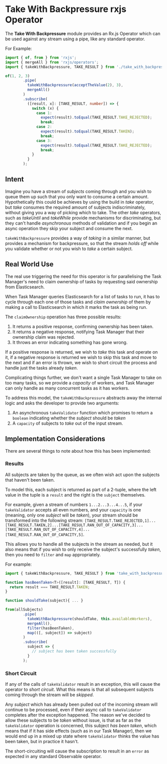 # **Take With Backpressure** rxjs Operator

The **Take With Backpressure** module provides an Rx.js Operator which can be used against any stream using a pipe, like any standard operator.

For Example:
```ts
import { of, from } from 'rxjs';
import { mergeAll } from 'rxjs/operators';
import { takeWithBackpressure, TAKE_RESULT } from './take_with_backpressure';

of(1, 2, 3)
        .pipe(
          takeWithBackpressure(acceptTheValue(2), 3),
          mergeAll()
        )
        .subscribe(
          ([result, x]: [TAKE_RESULT, number]) => {
            switch (x) {
              case 1:
                expect(result).toEqual(TAKE_RESULT.TAKE_REJECTED);
                break;
              case 2:
                expect(result).toEqual(TAKE_RESULT.TAKEN);
                break;
              case 3:
                expect(result).toEqual(TAKE_RESULT.TAKE_REJECTED);
                break;
            }
          }
        );
```

## Intent
Imagine you have a stream of _subjects_ coming through and you wish to queue them up such that you only want to consume a certain amount.
Hypothetically this could be achieves by using the build in _take_ operator, but _take_ consumes the required amount of subjects indiscriminately, without giving you a way of picking which to take.
The other _take_ operators, such as _takeUntil_ and _takeWhile_ provide mechanisms for discriminating, but they can't handle _asynchronous_ methods of validation and if you begin an async operation they skip your subject and consume the next.


`takeWithBackpressure` provides a way of _taking_ in a similar manner, but provides a mechanism for backpressure, so that the stream _holds off_ while you validate whether or not you wish to _take_ a certain subject.

## Real World Use
The real use triggering the need for this operator is for parallelising the Task Manager's need to claim ownership of tasks by requesting said ownership from Elasticsearch.

When Task Manager queries Elasticsearch for a list of tasks to run, it has to cycle through each one of those tasks and _claim ownership_ of them by making a call to Elasticsearch in which it marks the task as being run.

The `claimOwnership` operation has three possible results:
1. It returns a positive response, confirming ownership has been taken.
1. It returns a negative response, notifying Task Manager that their ownership claim was rejected.
1. It throws an error indicating something has gone wrong.

If a positive response is returned, we wish to _take_ this task and operate on it, if a negative response is returned we wish to skip this task and move to the next and if an error is thrown, we wish to short circuit the process and handle just the tasks already _taken_.

Complicating things further, we don't want a single Task Manager to take on too many tasks, so we provide a _capacity_ of workers, and Task Manager can only handle as many concurrent tasks as it has workers.

To address this model, the `takeWithBackpressure` abstracts away the internal logic and asks the developer to provide two arguments:
1. An asynchronous `takeValidator` function which promises to return a `boolean` indicating whether the _subject_ should be _taken_
1. A `capacity` of subjects to _take_ out of the input stream.

## Implementation Considerations
There are several things to note about how this has been implemented:

### Results
All subjects are taken by the queue, as we often wish act upon the subjects that haven't been taken.

To model this, each subject is returned as part of a 2-tuple, where the left value in the tuple is a `result` and the right is the `subject` themselves.

For example, given a stream of numbers `1...2...3...4...5`, if your `takeValidator` accepts all even numbers, and your `capacity` is one (meaning, only one _subject_ will be _taken_), your stream should be transformed into the following stream: `[TAKE_RESULT.TAKE_REJECTED,1]...[TAKE_RESULT.TAKEN,2]...[TAKE_RESULT.RAN_OUT_OF_CAPACITY,3]...[TAKE_RESULT.RAN_OUT_OF_CAPACITY,4]...[TAKE_RESULT.RAN_OUT_OF_CAPACITY,5]`.

This allows you to handle all the subjects in the stream as needed, but it also means that if you wish to only receive the subject's successfully _taken_, then you need to `filter` and `map` appropriately.

For example:
```ts
import { takeWithBackpressure, TAKE_RESULT } from 'take_with_backpressure';

function hasBeenTaken<T>([result]: [TAKE_RESULT, T]) {
  return result === TAKE_RESULT.TAKEN;
}

function shouldTake(subject){ ... }

from(allSubjects)
        .pipe(
          takeWithBackpressure(shouldTake, this.availableWorkers),
          mergeAll(),
          filter(hasBeenTaken),
          map(([, subject]) => subject)
        )
        .subscribe(
          subject => {
            // subject has been taken successfully
          }
        );
```

### Short Circuit
If any of the calls of `takeValidator` result in an exception, this will cause the operator to _short circuit_.
What this means is that all subsequent subjects coming through the stream will be _skipped_.

Any _subject_ which has already been pulled out of the incoming stream will continue to be processed, even if their async call to `takeValidator` completes after the exception happened.
The reason we've decided to allow these subjects to be _taken_ without issue, is that as far as the `takeValidator` operation is concerned, this subject _has been taken_, which means that if it has side effects (such as in our Task Manager), then we would end up in a mixed up state where `takeValidator` thinks the value has been taken, but in practice it hasn't.

The short-circuiting will cause the subscription to result in an `error` as expected in any standard Observable operator.
